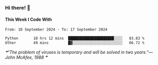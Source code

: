 ### Hi there! 👋

#### This Week I Code With
<!--START_SECTION:waka-->

```txt
From: 10 September 2024 - To: 17 September 2024

Python       10 hrs 12 mins  █████████████████████░░░░   83.83 %
Other        49 mins         █▓░░░░░░░░░░░░░░░░░░░░░░░   06.72 %
```

<!--END_SECTION:waka-->

<!--STARTS_HERE_QUOTE_README-->
<i>❝“The problem of viruses is temporary and will be solved in two years.”— John McAfee, 1988  ❞</i>
<!--ENDS_HERE_QUOTE_README-->
